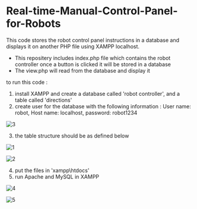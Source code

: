# Real-time-Manual-Control-Panel-for-Robots
This code stores the robot control panel instructions in a database and displays it on another PHP file using XAMPP localhost.

* This repositery includes index.php file which contains the robot controller once a button is clicked it will be stored in a database
* The view.php will read from the database and display it 

to run this code :
1. install XAMPP and create a database called 'robot controller', and a table called 'directions' 
2. create user for the database with the following information : User name: robot, Host name: localhost, password: robot1234

![3](https://user-images.githubusercontent.com/67188835/86241684-3ccff800-bb58-11ea-8b46-538e11c8ef7b.PNG)


3. the table structure should be as defined below 

![1](https://user-images.githubusercontent.com/67188835/86241537-eb276d80-bb57-11ea-8972-5b66cd536f38.PNG)

![2](https://user-images.githubusercontent.com/67188835/86241598-0db98680-bb58-11ea-8264-5100e053905b.PNG)

4. put the files in 'xampp\htdocs'
5. run Apache and MySQL in XAMPP

![4](https://user-images.githubusercontent.com/67188835/86241747-5a9d5d00-bb58-11ea-88b6-2be91afe2156.PNG)

![5](https://user-images.githubusercontent.com/67188835/86241790-6db02d00-bb58-11ea-9605-b80f14694fa1.PNG)

